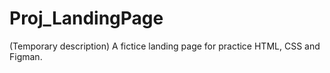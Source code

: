 # Proj_LandingPage
(Temporary description)  A fictice landing page for practice HTML, CSS and Figman.

